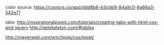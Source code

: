 color source:  https://coolors.co/app/ddd8b8-b3cbb9-84a9c0-6a66a3-542e71

tabs:  http://inspirationalpixels.com/tutorials/creating-tabs-with-html-css-and-jquery
http://getskeleton.com/#tables

http://meyerweb.com/eric/tools/css/reset/
